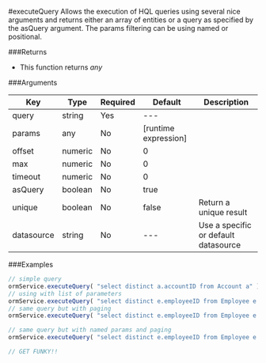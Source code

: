 #executeQuery
Allows the execution of HQL queries using several nice arguments and returns either an array of entities or a query as specified by the asQuery argument. The params filtering can be using named or positional.

###Returns

* This function returns *any*


###Arguments

| Key | Type | Required | Default | Description |
| --- | --- | --- | --- | --- |
| query | string | Yes | --- |  |
| params | any | No | [runtime expression] |  |
| offset | numeric | No | 0 |  |
| max | numeric | No | 0 |  |
| timeout | numeric | No | 0 |  |
| asQuery | boolean | No | true |  |
| unique | boolean | No | false | Return a unique result |
| datasource | string | No | --- | Use a specific or default datasource |

###Examples

```javascript
// simple query
ormService.executeQuery( "select distinct a.accountID from Account a" );
// using with list of parameters
ormService.executeQuery( "select distinct e.employeeID from Employee e where e.department = ? and e.created > ?", ['IS','01/01/2010'] );
// same query but with paging
ormService.executeQuery( "select distinct e.employeeID from Employee e where e.department = ? and e.created > ?", ['IS','01/01/2010'],1,30);

// same query but with named params and paging
ormService.executeQuery( "select distinct e.employeeID from Employee e where e.department = :dep and e.created > :created", {dep='Accounting',created='01/01/2010'],10,20);

// GET FUNKY!!
```


